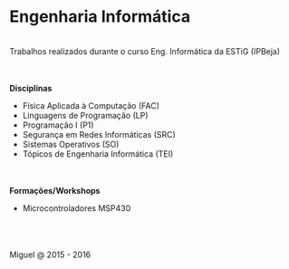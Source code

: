 # Engenharia Informática
<br>Trabalhos realizados durante o curso Eng. Informática da ESTiG (IPBeja)

<br><br>
**Disciplinas**
* Física Aplicada à Computação (FAC)
* Linguagens de Programação (LP)
* Programação I (P1)
* Segurança em Redes Informáticas (SRC)
* Sistemas Operativos (SO)
* Tópicos de Engenharia Informática (TEI)

<br><br>
**Formações/Workshops**
* Microcontroladores MSP430



<br><br><br>
Miguel @ 2015 - 2016
